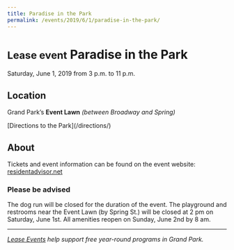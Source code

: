 ```yaml
---
title: Paradise in the Park
permalink: /events/2019/6/1/paradise-in-the-park/
---
```


<small>Lease event</small> Paradise in the Park <small></small>
====================

Saturday, June 1, 2019 from 3 p.m. to 11 p.m.

## Location

Grand Park’s **Event Lawn** _(between Broadway and Spring)_

<p class="action" markdown="1">
[Directions to the Park](/directions/)
</p>

## About

Tickets and event information can be found on the event website:  
[residentadvisor.net](https://www.residentadvisor.net/events/1238995)

### Please be advised

The dog run will be closed for the duration of the event. The playground and restrooms near the Event Lawn (by Spring St.) will be closed at 2 pm on Saturday, June 1st. All amenities reopen on Sunday, June 2nd by 8 am.

* * *

_[Lease Events](/rent/) help support free year-round programs in Grand Park._

